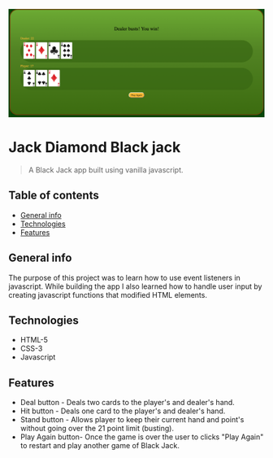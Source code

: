 ![Example screenshot](/images/black_jack.png)

# Jack Diamond Black jack
> A Black Jack app built using vanilla javascript.

## Table of contents
* [General info](#general-info)
* [Technologies](#technologies)
* [Features](#features)

## General info
The purpose of this project was to learn how to use event listeners in javascript. While building the app I also learned how to handle user input by creating javascript functions that modified HTML elements.

## Technologies
* HTML-5
* CSS-3
* Javascript

## Features
* Deal button - Deals two cards to the player's and dealer's hand.
* Hit button - Deals one card to the player's and dealer's hand.
* Stand button - Allows player to keep their current hand and point's without going over the 21 point limit (busting).
* Play Again button- Once the game is over the user to clicks "Play Again" to restart and play another game of Black Jack.
